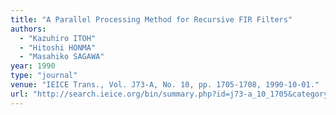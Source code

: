 ```yaml
---
title: "A Parallel Processing Method for Recursive FIR Filters"
authors:
  - "Kazuhiro ITOH"
  - "Hitoshi HONMA"
  - "Masahiko SAGAWA"
year: 1990
type: "journal"
venue: "IEICE Trans., Vol. J73-A, No. 10, pp. 1705-1708, 1990-10-01."
url: "http://search.ieice.org/bin/summary.php?id=j73-a_10_1705&category=A&year=1990&lang=E&abst=j"
---
```

